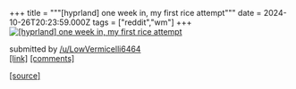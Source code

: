 +++
title = """[hyprland] one week in, my first rice attempt"""
date = 2024-10-26T20:23:59.000Z
tags = ["reddit","wm"]
+++
[![[hyprland] one week in, my first rice attempt](https://b.thumbs.redditmedia.com/1RAujEcN_aZ47B8WYTgz8NgXWnwa6sECV3lhQNeKD4I.jpg "[hyprland] one week in, my first rice attempt")](https://www.reddit.com/r/unixporn/comments/1gcu1i4/hyprland_one_week_in_my_first_rice_attempt/)

submitted by [/u/LowVermicelli6464](https://www.reddit.com/user/LowVermicelli6464)  
[\[link\]](https://www.reddit.com/gallery/1gcu1i4) [\[comments\]](https://www.reddit.com/r/unixporn/comments/1gcu1i4/hyprland_one_week_in_my_first_rice_attempt/)

[[source]](https://www.reddit.com/r/unixporn/comments/1gcu1i4/hyprland_one_week_in_my_first_rice_attempt/)
